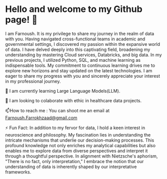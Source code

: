 # Hello and welcome to my Github page! 👋


I am Farnoush. It is my privilege to share my journey in the realm of data with you. Having navigated cross-functional teams in academic and governmental settings, I discovered my passion within the expansive world of data. I have delved deeply into this captivating field, broadening my understanding by mastering Cloud services, Databricks, and big data.
In my previous projects, I utilized Python, SQL, and machine learning as indispensable tools. My commitment to continuous learning drives me to explore new horizons and stay updated on the latest technologies.
I am eager to share my progress with you and sincerely appreciate your interest in my professional journey.

🌱 I am currently learning Large Language Models(LLM).

👯 I am looking to colaborate with ethic in healthcare data projects.

📫How to reach me : You can shoot me an email at
Farnoush.Farrokhzaad@gmail.com

⚡ Fun Fact: In addition to my fervor for data, I hold a keen interest in neuroscience and philosophy. My fascination lies in understanding the intricate mechanisms that underlie our decision-making processes. This profound knowledge not only enriches my analytical capabilities but also enables me to explore data from diverse perspectives and interpret it through a thoughtful perspective.
In alignment with Nietzsche's aphorism, "There is no fact, only interpretation," I embrace the notion that our understanding of data is inherently shaped by our interpretative frameworks.
